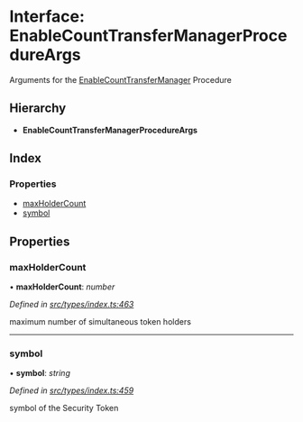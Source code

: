 # Interface: EnableCountTransferManagerProcedureArgs

Arguments for the [EnableCountTransferManager](../enums/_types_index_.proceduretype.md#enablecounttransfermanager) Procedure

## Hierarchy

* **EnableCountTransferManagerProcedureArgs**

## Index

### Properties

* [maxHolderCount](_types_index_.enablecounttransfermanagerprocedureargs.md#maxholdercount)
* [symbol](_types_index_.enablecounttransfermanagerprocedureargs.md#symbol)

## Properties

###  maxHolderCount

• **maxHolderCount**: *number*

*Defined in [src/types/index.ts:463](https://github.com/PolymathNetwork/polymath-sdk/blob/e8bbc1e/src/types/index.ts#L463)*

maximum number of simultaneous token holders

___

###  symbol

• **symbol**: *string*

*Defined in [src/types/index.ts:459](https://github.com/PolymathNetwork/polymath-sdk/blob/e8bbc1e/src/types/index.ts#L459)*

symbol of the Security Token
